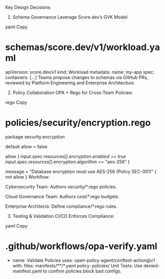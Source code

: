 Key Design Decisions
1. Schema Governance
Leverage Score.dev’s GVK Model:

yaml
Copy
# schemas/score.dev/v1/workload.yaml
apiVersion: score.dev/v1
kind: Workload
metadata:
  name: my-app
spec:
  containers: [...]
Teams propose changes to schemas via GitHub PRs, reviewed by Platform Engineering and Enterprise Architecture.

2. Policy Collaboration
OPA + Rego for Cross-Team Policies:

rego
Copy
# policies/security/encryption.rego
package security.encryption

default allow = false

allow {
  input.spec.resources[_].encryption.enabled == true
  input.spec.resources[_].encryption.algorithm == "aes-256"
}

message = "Database encryption must use AES-256 (Policy SEC-001)" {
  not allow
}
Workflow:

Cybersecurity Team: Authors security/*.rego policies.

Cloud Governance Team: Authors cost/*.rego budgets.

Enterprise Architects: Define compliance/*.rego rules.

3. Testing & Validation
CI/CD Enforces Compliance:

yaml
Copy
# .github/workflows/opa-verify.yaml
- name: Validate Policies
  uses: open-policy-agent/conftest-action@v1
  with:
    files: manifests/**/*.yaml
    policy: policies/
Unit Tests: Use denied-manifest.yaml to confirm policies block bad configs.